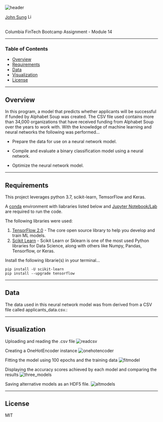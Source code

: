 ![header](https://capsule-render.vercel.app/api?type=waving&color=gradient&width=1000&height=200&section=header&text=Machine%20Learning%20Training%20Bot&fontSize=30&fontColor=black)

<!-- header is made with: https://github.com/kyechan99/capsule-render -->

[John Sung](https://linkedin.com/in/john-sung-3675569) [<img src="https://cdn2.auth0.com/docs/media/connections/linkedin.png" alt="LinkedIn -  John Sung" width=15/>](https://linkedin.com/in/john-sung-3675569/)

                                                             
<br>
Columbia FinTech Bootcamp Assignment - Module 14

---

### Table of Contents

* [Overview](#overview)
* [Requirements](#requirements)
* [Data](#data)
* [Visualization](#visualization)
* [License](#license)

---

## Overview

In this program, a model that predicts whether applicants will be successful if funded by Alphabet Soup was created. The CSV file used contains more than 34,000 organizations that have received funding from Alphabet Soup over the years to work with. With the knowledge of machine learning and neural networks the following was performed...

* Prepare the data for use on a neural network model.

* Compile and evaluate a binary classification model using a neural network.

* Optimize the neural network model.
 
---

## Requirements

This project leverages python 3.7, scikit-learn, TemsorFlow and Keras.

A [conda](https://docs.conda.io/en/latest/) environment with liabraries listed below and [Jupyter Notebook/Lab](https://jupyter.org/) are required to run the code.

The following libraries were used:

1. [TensorFlow 2.0](https://www.tensorflow.org/) - The core open source library to help you develop and train ML models.
2. [Scikit Learn](https://scikit-learn.org/stable/index.html) - Scikit Learn or Sklearn is one of the most used Python libraries for Data Science, along with others like Numpy, Pandas, Tensorflow, or Keras.


Install the following librarie(s) in your terminal...

    pip install -U scikit-learn
    pip install --upgrade tensorflow

---

## Data

The data used in this neural network model was from derived from a CSV file called applicants_data.csv.:

---

## Visualization

Uploading and reading the .csv file
![readcsv](Images/read_csv.PNG)

Creating a OneHotEncoder instance
![onehotencoder](Images/onehotencoder.PNG)

Fitting the model using 100 epochs and the training data
![fitmodel](Images/fit_model_100_epochs.PNG)

Displaying the accuracy scores achieved by each model and comparing the results
![three_models](Images/model_loss_model_accuracy_three_models.PNG)

Saving alternative models as an HDF5 file.
![altmodels](Images/alt_models_HDF5.PNG)

---

## License

MIT



